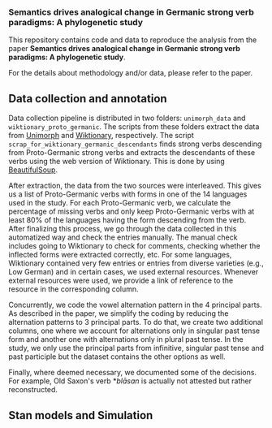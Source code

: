 ### Semantics drives analogical change in Germanic strong verb paradigms: A phylogenetic study

This repository contains code and data to reproduce the analysis from the paper **Semantics drives analogical change in Germanic strong verb paradigms: A phylogenetic study**. 

For the details about methodology and/or data, please refer to the paper. 

## Data collection and annotation

Data collection pipeline is distributed in two folders: `unimorph_data` and `wiktionary_proto_germanic`. The scripts from these folders extract the data from [Unimorph](https://unimorph.github.io/) and [Wiktionary](https://www.wiktionary.org/), respectively. The script `scrap_for_wiktionary_germanic_descendants` finds strong verbs descending from Proto-Germanic strong verbs and extracts the descendants of these verbs using the web version of Wiktionary. This is done by using [BeautifulSoup](https://pypi.org/project/beautifulsoup4/). 

After extraction, the data from the two sources were interleaved. This gives us a list of Proto-Germanic verbs with forms in one of the 14 languages used in the study. For each Proto-Germanic verb, we calculate the percentage of missing verbs and only keep Proto-Germanic verbs with at least 80% of the languages having the form descending from the verb. After finalizing this process, we go through the data collected in this automatized way and check the entries manually. The manual check includes going to Wiktionary to check for comments, checking whether the inflected forms were extracted correctly, etc. For some languages, Wiktionary contained very few entries or entries from diverse varieties (e.g., Low German) and in certain cases, we used external resources. Whenever external resources were used, we provide a link of reference to the resource in the corresponding column. 

Concurrently, we code the vowel alternation pattern in the 4 principal parts. As described in the paper, we simplify the coding by reducing the alternation patterns to 3 principal parts. To do that, we create two additional columns, one where we account for alternations only in singular past tense form and another one with alternations only in plural past tense. In the study, we only use the principal parts from infinitive, singular past tense and past participle but the dataset contains the other options as well. 

Finally, where deemed necessary, we documented some of the decisions. For example, Old Saxon's verb *_blāsan_ is actually not attested but rather reconstructed. 

## Stan models and Simulation